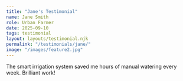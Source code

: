 ```yaml
---
title: "Jane's Testimonial"
name: Jane Smith
role: Urban Farmer
date: 2025-09-10
tags: testimonial
layout: layouts/testimonial.njk
permalink: "/testimonials/jane/"
image: "/images/feature2.jpg"
---
```


The smart irrigation system saved me hours of manual watering every week. Brilliant work!
